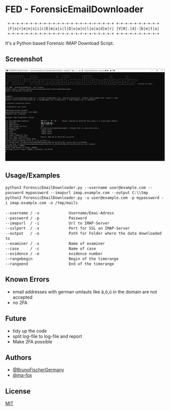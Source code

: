 
# FED - ForensicEmailDownloader
```
 +-+-+-+-+-+-+-+-+-+-+-+-+-+-+-+-+-+-+-+-+-+-+-+ +-+-+-+-+-+-+-+-+-+
 |F|o|r|e|n|s|i|c|E|m|a|i|l|D|o|w|n|l|o|a|d|e|r| |V|0|.|4|-|b|e|t|a|
 +-+-+-+-+-+-+-+-+-+-+-+-+-+-+-+-+-+-+-+-+-+-+-+ +-+-+-+-+-+-+-+-+-+ 
```

It's a Python based Forensic IMAP Download Script. 

## Screenshot
![Model](https://raw.githubusercontent.com/BrunoFischerGermany/FED-ForensicEmailDownloader/main/programm-main.png)

## Usage/Examples

```
python3 ForensicEmailDownloader.py --username user@example.com --password mypassword --imapurl imap.example.com --output C:\\tmp
python3 ForensicEmailDownloader.py -u user@example.com -p mypassword -i imap.example.com -o /tmp/mails

--username / -u             Username/Emai-Adress
--password / -p             Password 
--imapurl  / -i             Url to IMAP-Server
--sslport  / -s             Port for SSL on IMAP-Server
--output   / -o             Path for Folder where the data downloaded to
--examiner / -x             Name of examiner
--case     / -c             Name of case
--evidence / -e             evidence number
--rangebegin                Begin of the timerange
--rangeend                  End of the timerange
```
## Known Errors
- email addresses with german umlauts like ä,ö,ü in the domain are not accepted
- no 2FA

## Future
- tidy up the code
- split log-file to log-file and report
- Make 2FA possible

## Authors

- [@BrunoFischerGermany](https://www.github.com/BrunoFischerGermany)
- [@ma-fox](https://github.com/ma-fox)

## License

[MIT](https://choosealicense.com/licenses/mit/)

